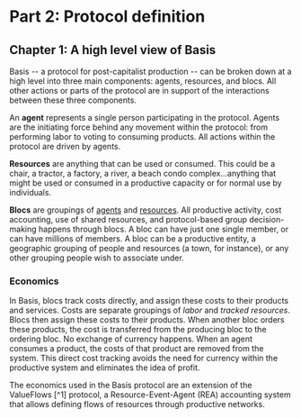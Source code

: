 # Part 2: Protocol definition

## Chapter 1: A high level view of Basis

Basis -- a protocol for post-capitalist production -- can be broken down at a high level into three main components: agents, resources, and blocs. All other actions or parts of the protocol are in support of the interactions between these three components.

An **agent** represents a single person participating in the protocol. Agents are the initiating force behind any movement within the protocol: from performing labor to voting to consuming products. All actions within the protocol are driven by agents.

**Resources** are anything that can be used or consumed. This could be a chair, a tractor, a factory, a river, a beach condo complex...anything that might be used or consumed in a productive capacity or for normal use by individuals.

**Blocs** are groupings of [agents](#chapter-2-agents) and [resources](#chapter-4-resources). All productive activity, cost accounting, use of shared resources, and protocol-based group decision-making happens through blocs. A bloc can have just one single member, or can have millions of members. A bloc can be a productive entity, a geographic grouping of people and resources (a town, for instance), or any other grouping people wish to associate under.

### Economics

In Basis, blocs track costs directly, and assign these costs to their products and services. Costs are separate groupings of *labor* and *tracked resources*. Blocs then assign these costs to their products. When another bloc orders these products, the cost is transferred from the producing bloc to the ordering bloc. No exchange of currency happens. When an agent consumes a product, the costs of that product are removed from the system. This direct cost tracking avoids the need for currency within the productive system and eliminates the idea of profit.

The economics used in the Basis protocol are an extension of the ValueFlows [^1] protocol, a Resource-Event-Agent (REA) accounting system that allows defining flows of resources through productive networks.

